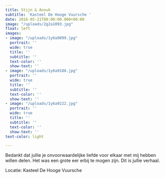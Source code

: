 ```yaml
---
title: Stijn & Anouk
subtitle: 'Kasteel De Hooge Vuursche '
date: 2016-05-21T00:00:00.000+00:00
image: "/uploads/2g2a1093.jpg"
float: left
images:
- image: "/uploads/1y6a9899.jpg"
  portrait: ''
  wide: true
  title: ''
  subtitle: ''
  text-color: ''
  show-text: ''
- image: "/uploads/1y6a9188.jpg"
  portrait: ''
  wide: true
  title: ''
  subtitle: ''
  text-color: ''
  show-text: ''
- image: "/uploads/1y6a9222.jpg"
  portrait: ''
  wide: true
  title: ''
  subtitle: ''
  text-color: ''
  show-text: ''
text-color: light

---
```

Bedankt dat jullie je onvoorwaardelijke liefde voor elkaar met mij hebben willen delen. Het was een grote eer erbij te mogen zijn. Dit is jullie verhaal.

Locatie: Kasteel De Hooge Vuursche